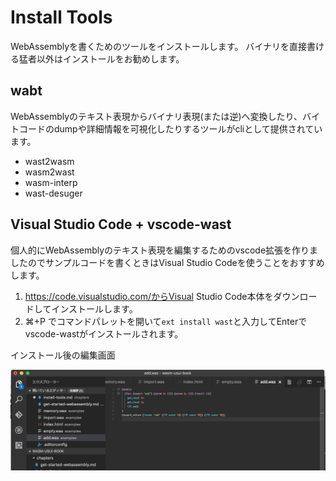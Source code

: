 # Install Tools

WebAssemblyを書くためのツールをインストールします。
バイナリを直接書ける猛者以外はインストールをお勧めします。

## wabt

WebAssemblyのテキスト表現からバイナリ表現(または逆)へ変換したり、バイトコードのdumpや詳細情報を可視化したりするツールがcliとして提供されています。

* wast2wasm
* wasm2wast
* wasm-interp
* wast-desuger

## Visual Studio Code + vscode-wast

個人的にWebAssemblyのテキスト表現を編集するためのvscode拡張を作りましたのでサンプルコードを書くときはVisual Studio Codeを使うことをおすすめします。

1. https://code.visualstudio.com/からVisual Studio Code本体をダウンロードしてインストールします。
2. ⌘+P でコマンドパレットを開いて`ext install wast`と入力してEnterでvscode-wastがインストールされます。

インストール後の編集画面

![../images/vscode-wast.png](../images/vscode-wast.png)
